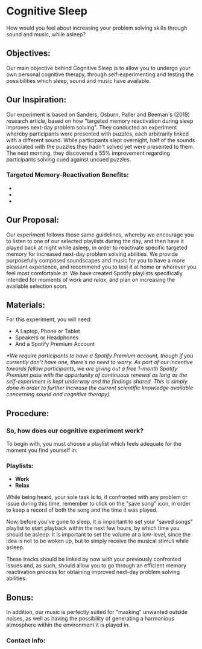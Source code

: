 # Cognitive Sleep

How would you feel about increasing your problem solving skills through sound and music, while asleep?

## Objectives:

Our main objective behind Cognitive Sleep is to allow you to undergo your own personal cognitive therapy, through self-experimenting and testing the possibilities which sleep, sound and music have available.

## Our Inspiration:

Our experiment is based on Sanders, Osburn, Paller and Beeman´s (2019) research article, based on how "targeted memory reactivation during sleep improves next-day problem solving". They conducted an experiment whereby participants were presented with puzzles, each arbitrarily linked with a different sound. While participants slept overnight, half of the sounds associated with the puzzles they hadn't solved yet were presented to them. The next morning, they discovered a 55% improvement regarding participants solving cued against uncued puzzles.

### Targeted Memory-Reactivation Benefits:

-
-
-

## Our Proposal:

Our experiment follows those same guidelines, whereby we encourage you to listen to one of our selected playlists during the day, and then have it played back at night while asleep, in order to reactivate specific targeted memory for increased next-day problem solving abilities. We provide purposefully composed soundscapes and music for you to have a more pleasant experience, and recommend you to test it at home or wherever you feel most comfortable at. We have created Spotify playlists specifically intended for moments of _work_ and _relax_, and plan on increasing the available selection soon. 

## Materials:
For this experiment, you will need:

- A Laptop, Phone or Tablet
- Speakers or Headphones
- And a Spotify Premium Account

_*We require participants to have a Spotify Premium account, though if you currently don't have one, there's no need to worry. As part of our incentive towards fellow participants, we are giving out a free 1-month Spotify Premium pass with the opportunity of continuous renewal as long as the self-experiment is kept underway and the findings shared. This is simply done in order to further increase the current scientific knowledge available concerning sound and cognitive therapy)._


## Procedure:

### So, how does our cognitive experiment work? 

To begin with, you must choose a playlist which feels adequate for the moment you find yourself in:

### Playlists:

- **Work**
- **Relax**

While being heard, your sole task is to, if confronted with any problem or issue during this time, remember to click on the "save song" icon, in order to keep a record of both the song and the time it was played.

Now, before you've gone to sleep, it is important to set your "saved songs" playlist to start playback within the next few hours, by which time you should be asleep. It is important to set the volume at a low-level, since the idea is not to be woken up, but to simply receive the musical stimuli while asleep.

These tracks should be linked by now with your previously confronted issues and, as such, should allow you to go through an efficient memory reactivation process for obtaining improved next-day problem solving abilities.

## Bonus:

In addition, our music is perfectly suited for "masking" unwanted outside noises, as well as having the possibility of generating a harmonious atmosphere within the environment it is played in.

### Contact Info: 

